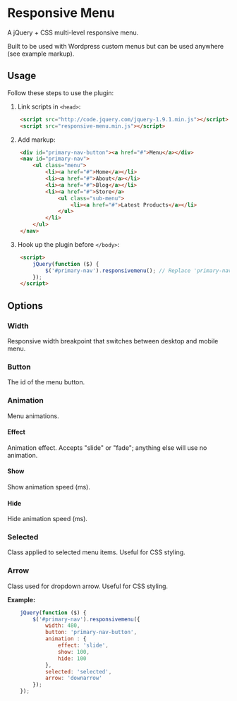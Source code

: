 # Responsive Menu

A jQuery + CSS multi-level responsive menu.

Built to be used with Wordpress custom menus but can be used anywhere (see example markup).

## Usage

Follow these steps to use the plugin:

1. Link scripts in `<head>`:
```html
	<script src="http://code.jquery.com/jquery-1.9.1.min.js"></script>
	<script src="responsive-menu.min.js"></script>
```

2. Add markup:
```html
	<div id="primary-nav-button"><a href="#">Menu</a></div>
	<nav id="primary-nav">
		<ul class="menu">
			<li><a href="#">Home</a></li>
			<li><a href="#">About</a></li>
			<li><a href="#">Blog</a></li>
			<li><a href="#">Store</a>
				<ul class="sub-menu">
					<li><a href="#">Latest Products</a></li>
				</ul>
			</li>
		</ul>
	</nav>
```

3. Hook up the plugin before `</body>`:
```html
	<script>
		jQuery(function ($) {
			$('#primary-nav').responsivemenu(); // Replace 'primary-nav' with your id
		});
	</script>
```

## Options

### Width
Responsive width breakpoint that switches between desktop and mobile menu.

### Button
The id of the menu button.

### Animation
Menu animations.
#### Effect
Animation effect\. Accepts "slide" or "fade"; anything else will use no animation.
#### Show
Show animation speed (ms).
#### Hide
Hide animation speed (ms).

### Selected
Class applied to selected menu items\. Useful for CSS styling.

### Arrow
Class used for dropdown arrow\. Useful for CSS styling.

**Example:**
```js
	jQuery(function ($) {
		$('#primary-nav').responsivemenu({
			width: 480,
			button: 'primary-nav-button',
			animation : {
				effect: 'slide',
				show: 100,
				hide: 100
			},
			selected: 'selected',
			arrow: 'downarrow'
		});
	});
```